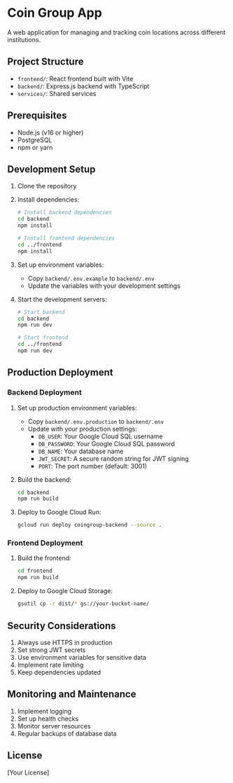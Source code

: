 # Coin Group App

A web application for managing and tracking coin locations across different institutions.

## Project Structure

- `frontend/`: React frontend built with Vite
- `backend/`: Express.js backend with TypeScript
- `services/`: Shared services

## Prerequisites

- Node.js (v16 or higher)
- PostgreSQL
- npm or yarn

## Development Setup

1. Clone the repository
2. Install dependencies:
   ```bash
   # Install backend dependencies
   cd backend
   npm install

   # Install frontend dependencies
   cd ../frontend
   npm install
   ```

3. Set up environment variables:
   - Copy `backend/.env.example` to `backend/.env`
   - Update the variables with your development settings

4. Start the development servers:
   ```bash
   # Start backend
   cd backend
   npm run dev

   # Start frontend
   cd ../frontend
   npm run dev
   ```

## Production Deployment

### Backend Deployment

1. Set up production environment variables:
   - Copy `backend/.env.production` to `backend/.env`
   - Update with your production settings:
     - `DB_USER`: Your Google Cloud SQL username
     - `DB_PASSWORD`: Your Google Cloud SQL password
     - `DB_NAME`: Your database name
     - `JWT_SECRET`: A secure random string for JWT signing
     - `PORT`: The port number (default: 3001)

2. Build the backend:
   ```bash
   cd backend
   npm run build
   ```

3. Deploy to Google Cloud Run:
   ```bash
   gcloud run deploy coingroup-backend --source .
   ```

### Frontend Deployment

1. Build the frontend:
   ```bash
   cd frontend
   npm run build
   ```

2. Deploy to Google Cloud Storage:
   ```bash
   gsutil cp -r dist/* gs://your-bucket-name/
   ```

## Security Considerations

1. Always use HTTPS in production
2. Set strong JWT secrets
3. Use environment variables for sensitive data
4. Implement rate limiting
5. Keep dependencies updated

## Monitoring and Maintenance

1. Implement logging
2. Set up health checks
3. Monitor server resources
4. Regular backups of database data

## License

[Your License] 